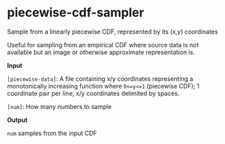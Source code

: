 # piecewise-cdf-sampler
Sample from a linearly piecewise CDF, represented by its (x,y) coordinates

Useful for sampling from an empirical CDF where source data is not available but an image or otherwise approximate representation is.

**Input**

`[piecewise-data]`: A file containing x/y coordinates representing a monotonically increasing function where `0<=y<=1` (piecewise CDF); 
1 coordinate pair per line, x/y coordinates delimited by spaces.

`[num]`: How many numbers to sample

**Output**

`num` samples from the input CDF
